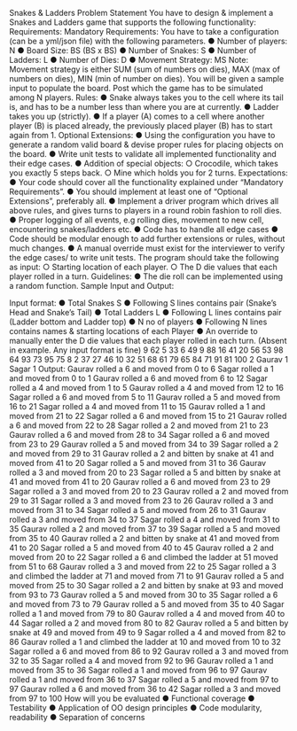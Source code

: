 Snakes & Ladders 
Problem Statement 
You have to design & implement a Snakes and Ladders game that supports the following functionality: 
Requirements: 
Mandatory Requirements: 
You have to take a configuration (can be a yml/json file) with the following parameters. ● Number of players: N 
● Board Size: BS (BS x BS) 
● Number of Snakes: S 
● Number of Ladders: L 
● Number of Dies: D 
● Movement Strategy: MS 
Note: Movement strategy is either SUM (sum of numbers on dies), MAX (max of numbers on dies), MIN (min of number on dies). 
You will be given a sample input to populate the board. Post which the game has to be simulated among N players. 
Rules: 
● Snake always takes you to the cell where its tail is, and has to be a number less than where you are at currently. 
● Ladder takes you up (strictly). 
● If a player (A) comes to a cell where another player (B) is placed already, the previously placed player (B) has to start again from 1. 
Optional Extensions: 
● Using the configuration you have to generate a random valid board & devise proper rules for placing objects on the board. 
● Write unit tests to validate all implemented functionality and their edge cases. ● Addition of special objects: 
○ Crocodile, which takes you exactly 5 steps back. 
○ Mine which holds you for 2 turns. 
Expectations: 
● Your code should cover all the functionality explained under “Mandatory Requirements”. ● You should implement at least one of “Optional Extensions”, preferably all.
● Implement a driver program which drives all above rules, and gives turns to players in a round robin fashion to roll dies. 
● Proper logging of all events, e.g rolling dies, movement to new cell, encountering snakes/ladders etc. 
● Code has to handle all edge cases 
● Code should be modular enough to add further extensions or rules, without much changes. 
● A manual override must exist for the interviewer to verify the edge cases/ to write unit tests. The program should take the following as input: 
○ Starting location of each player. 
○ The D die values that each player rolled in a turn. 
Guidelines: 
● The die roll can be implemented using a random function. 
Sample Input and Output: 

Input format: 
● Total Snakes S 
● Following S lines contains pair (Snake’s Head and Snake’s Tail)
● Total Ladders L 
● Following L lines contains pair (Ladder bottom and Ladder top) 
● N no of players 
● Following N lines contains names & starting locations of each Player ● An override to manually enter the D die values that each player rolled in each turn. (Absent in example. Any input format is fine) 
9 
62 5 
33 6 
49 9 
88 16 
41 20 
56 53 
98 64 
93 73 
95 75 
8 
2 37 
27 46 
10 32 
51 68 
61 79 
65 84 
71 91 
81 100 
2 
Gaurav 1 
Sagar 1 
Output: 
Gaurav rolled a 6 and moved from 0 to 6 
Sagar rolled a 1 and moved from 0 to 1 
Gaurav rolled a 6 and moved from 6 to 12 
Sagar rolled a 4 and moved from 1 to 5 
Gaurav rolled a 4 and moved from 12 to 16 
Sagar rolled a 6 and moved from 5 to 11 
Gaurav rolled a 5 and moved from 16 to 21 
Sagar rolled a 4 and moved from 11 to 15 
Gaurav rolled a 1 and moved from 21 to 22
Sagar rolled a 6 and moved from 15 to 21 
Gaurav rolled a 6 and moved from 22 to 28 
Sagar rolled a 2 and moved from 21 to 23 
Gaurav rolled a 6 and moved from 28 to 34 
Sagar rolled a 6 and moved from 23 to 29 
Gaurav rolled a 5 and moved from 34 to 39 
Sagar rolled a 2 and moved from 29 to 31 
Gaurav rolled a 2 and bitten by snake at 41 and moved from 41 to 20 Sagar rolled a 5 and moved from 31 to 36 
Gaurav rolled a 3 and moved from 20 to 23 
Sagar rolled a 5 and bitten by snake at 41 and moved from 41 to 20 Gaurav rolled a 6 and moved from 23 to 29 
Sagar rolled a 3 and moved from 20 to 23 
Gaurav rolled a 2 and moved from 29 to 31 
Sagar rolled a 3 and moved from 23 to 26 
Gaurav rolled a 3 and moved from 31 to 34 
Sagar rolled a 5 and moved from 26 to 31 
Gaurav rolled a 3 and moved from 34 to 37 
Sagar rolled a 4 and moved from 31 to 35 
Gaurav rolled a 2 and moved from 37 to 39 
Sagar rolled a 5 and moved from 35 to 40 
Gaurav rolled a 2 and bitten by snake at 41 and moved from 41 to 20 Sagar rolled a 5 and moved from 40 to 45 
Gaurav rolled a 2 and moved from 20 to 22 
Sagar rolled a 6 and climbed the ladder at 51 moved from 51 to 68 Gaurav rolled a 3 and moved from 22 to 25 
Sagar rolled a 3 and climbed the ladder at 71 and moved from 71 to 91 Gaurav rolled a 5 and moved from 25 to 30 
Sagar rolled a 2 and bitten by snake at 93 and moved from 93 to 73 Gaurav rolled a 5 and moved from 30 to 35 
Sagar rolled a 6 and moved from 73 to 79 
Gaurav rolled a 5 and moved from 35 to 40 
Sagar rolled a 1 and moved from 79 to 80 
Gaurav rolled a 4 and moved from 40 to 44 
Sagar rolled a 2 and moved from 80 to 82 
Gaurav rolled a 5 and bitten by snake at 49 and moved from 49 to 9 Sagar rolled a 4 and moved from 82 to 86 
Gaurav rolled a 1 and climbed the ladder at 10 and moved from 10 to 32 Sagar rolled a 6 and moved from 86 to 92 
Gaurav rolled a 3 and moved from 32 to 35
Sagar rolled a 4 and moved from 92 to 96 Gaurav rolled a 1 and moved from 35 to 36 Sagar rolled a 1 and moved from 96 to 97 Gaurav rolled a 1 and moved from 36 to 37 Sagar rolled a 5 and moved from 97 to 97 Gaurav rolled a 6 and moved from 36 to 42 
Sagar rolled a 3 and moved from 97 to 100
How will you be evaluated 
● Functional coverage 
● Testability 
● Application of OO design principles ● Code modularity, readability 
● Separation of concerns
